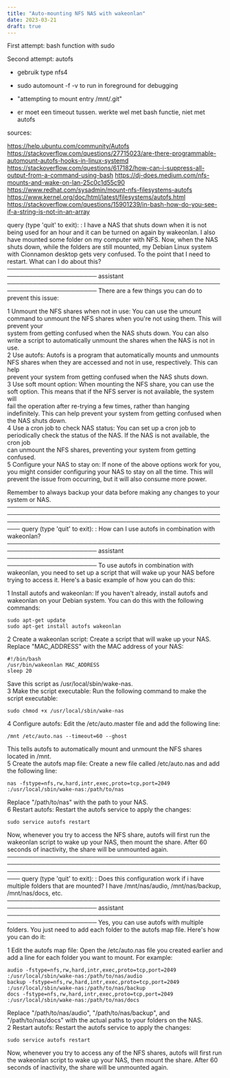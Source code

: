 ```yaml
---
title: "Auto-mounting NFS NAS with wakeonlan"
date: 2023-03-21
draft: true
---
```


First attempt: bash function with sudo<!-- more -->

Second attempt: autofs

* gebruik type nfs4
* sudo automount -f -v to run in foreground for debugging
* "attempting to mount entry /mnt/.git"

* er moet een timeout tussen. werkte wel met bash functie, niet met autofs

sources:

https://help.ubuntu.com/community/Autofs
https://stackoverflow.com/questions/27715023/are-there-programmable-automount-autofs-hooks-in-linux-systemd
https://stackoverflow.com/questions/617182/how-can-i-suppress-all-output-from-a-command-using-bash
https://dj-does.medium.com/nfs-mounts-and-wake-on-lan-25c0c1d55c90
https://www.redhat.com/sysadmin/mount-nfs-filesystems-autofs
https://www.kernel.org/doc/html/latest/filesystems/autofs.html
https://stackoverflow.com/questions/15901239/in-bash-how-do-you-see-if-a-string-is-not-in-an-array

query (type 'quit' to exit): : I have a NAS that shuts down when it is not being used for an hour and it can be turned on again by wakeonlan. I also have mounted some folder on my computer with NFS. Now, when the NAS shuts down, while the folders are still mounted, my Debian Linux system with Cionnamon desktop gets very confused. To the point that I need to restart. What can I do about this?
─────────────────────────────────────────────────────────────────────── assistant ───────────────────────────────────────────────────────────────────────
There are a few things you can do to prevent this issue:

1 Unmount the NFS shares when not in use: You can use the umount command to unmount the NFS shares when you're not using them. This will prevent your   
system from getting confused when the NAS shuts down. You can also write a script to automatically unmount the shares when the NAS is not in use.     
2 Use autofs: Autofs is a program that automatically mounts and unmounts NFS shares when they are accessed and not in use, respectively. This can help  
prevent your system from getting confused when the NAS shuts down.                                                                                    
3 Use soft mount option: When mounting the NFS share, you can use the soft option. This means that if the NFS server is not available, the system will  
fail the operation after re-trying a few times, rather than hanging indefinitely. This can help prevent your system from getting confused when the NAS
shuts down.                                                                                                                                           
4 Use a cron job to check NAS status: You can set up a cron job to periodically check the status of the NAS. If the NAS is not available, the cron job  
can unmount the NFS shares, preventing your system from getting confused.                                                                             
5 Configure your NAS to stay on: If none of the above options work for you, you might consider configuring your NAS to stay on all the time. This will  
prevent the issue from occurring, but it will also consume more power.

Remember to always backup your data before making any changes to your system or NAS.                                                                     
─────────────────────────────────────────────────────────────────────────────────────────────────────────────────────────────────────────────────────────
query (type 'quit' to exit): : How can I use autofs in combination with wakeonlan?
─────────────────────────────────────────────────────────────────────── assistant ───────────────────────────────────────────────────────────────────────
To use autofs in combination with wakeonlan, you need to set up a script that will wake up your NAS before trying to access it. Here's a basic example of
how you can do this:

1 Install autofs and wakeonlan: If you haven't already, install autofs and wakeonlan on your Debian system. You can do this with the following commands:

    sudo apt-get update                                                                                                                                  
    sudo apt-get install autofs wakeonlan                                                                                                                

2 Create a wakeonlan script: Create a script that will wake up your NAS. Replace "MAC_ADDRESS" with the MAC address of your NAS:

    #!/bin/bash                                                                                                                                          
    /usr/bin/wakeonlan MAC_ADDRESS                                                                                                                       
    sleep 20                                                                                                                                             

Save this script as /usr/local/sbin/wake-nas.                                                                                                         
3 Make the script executable: Run the following command to make the script executable:

    sudo chmod +x /usr/local/sbin/wake-nas                                                                                                               

4 Configure autofs: Edit the /etc/auto.master file and add the following line:

    /mnt /etc/auto.nas --timeout=60 --ghost                                                                                                              

This tells autofs to automatically mount and unmount the NFS shares located in /mnt.                                                                  
5 Create the autofs map file: Create a new file called /etc/auto.nas and add the following line:

    nas -fstype=nfs,rw,hard,intr,exec,proto=tcp,port=2049 :/usr/local/sbin/wake-nas:/path/to/nas                                                         

Replace "/path/to/nas" with the path to your NAS.                                                                                                     
6 Restart autofs: Restart the autofs service to apply the changes:

    sudo service autofs restart                                                                                                                          


Now, whenever you try to access the NFS share, autofs will first run the wakeonlan script to wake up your NAS, then mount the share. After 60 seconds of
inactivity, the share will be unmounted again.                                                                                                           
─────────────────────────────────────────────────────────────────────────────────────────────────────────────────────────────────────────────────────────
query (type 'quit' to exit): : Does this configuration work if i have multiple folders that are mounted? I have /mnt/nas/audio, /mnt/nas/backup, /mnt/nas/docs, etc.
─────────────────────────────────────────────────────────────────────── assistant ───────────────────────────────────────────────────────────────────────
Yes, you can use autofs with multiple folders. You just need to add each folder to the autofs map file. Here's how you can do it:

1 Edit the autofs map file: Open the /etc/auto.nas file you created earlier and add a line for each folder you want to mount. For example:

    audio -fstype=nfs,rw,hard,intr,exec,proto=tcp,port=2049 :/usr/local/sbin/wake-nas:/path/to/nas/audio                                                 
    backup -fstype=nfs,rw,hard,intr,exec,proto=tcp,port=2049 :/usr/local/sbin/wake-nas:/path/to/nas/backup                                               
    docs -fstype=nfs,rw,hard,intr,exec,proto=tcp,port=2049 :/usr/local/sbin/wake-nas:/path/to/nas/docs                                                   

Replace "/path/to/nas/audio", "/path/to/nas/backup", and "/path/to/nas/docs" with the actual paths to your folders on the NAS.                        
2 Restart autofs: Restart the autofs service to apply the changes:

    sudo service autofs restart                                                                                                                          


Now, whenever you try to access any of the NFS shares, autofs will first run the wakeonlan script to wake up your NAS, then mount the share. After 60    
seconds of inactivity, the share will be unmounted again.